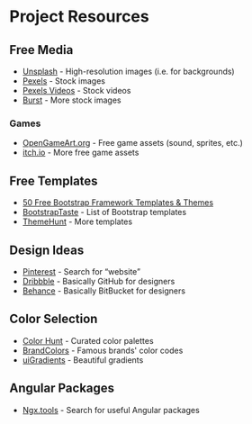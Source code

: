 # Project Resources

## Free Media

- [Unsplash](https://unsplash.com/) - High-resolution images (i.e. for backgrounds)
- [Pexels](https://www.pexels.com/) - Stock images
- [Pexels Videos](https://videos.pexels.com/) - Stock videos
- [Burst](https://burst.shopify.com/) - More stock images

### Games

- [OpenGameArt.org](https://opengameart.org/) - Free game assets (sound, sprites, etc.)
- [itch.io](https://itch.io/game-assets/free) - More free game assets

## Free Templates

- [50 Free Bootstrap Framework Templates & Themes](https://speckyboy.com/free-bootstrap-framework-templates/)
- [BootstrapTaste](https://bootstraptaste.com/) - List of Bootstrap templates
- [ThemeHunt](https://themehunt.com/latest) - More templates

## Design Ideas

- [Pinterest](https://www.pinterest.com/) - Search for “website”
- [Dribbble](https://dribbble.com/) - Basically GitHub for designers
- [Behance](https://www.behance.net/) - Basically BitBucket for designers

## Color Selection

- [Color Hunt](http://www.colorhunt.co/) - Curated color palettes
- [BrandColors](https://brandcolors.net/) - Famous brands' color codes
- [uiGradients](https://uigradients.com/) - Beautiful gradients

## Angular Packages

- [Ngx.tools](https://ngx.tools/#/search) - Search for useful Angular packages
